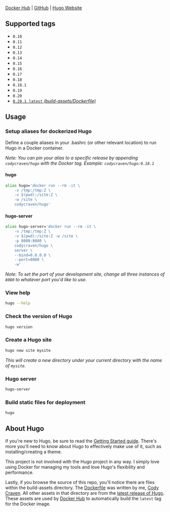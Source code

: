 [Docker Hub](https://hub.docker.com/r/codycraven/hugo/) | [GitHub](https://github.com/codycraven/docker-hugo) | [Hugo Website](https://gohugo.io/)

## Supported tags

* `0.10`
* `0.11`
* `0.12`
* `0.13`
* `0.14`
* `0.15`
* `0.16`
* `0.17`
* `0.18`
* `0.18.1`
* `0.19`
* `0.20`
* [`0.20.1`, `latest` _(build-assets/Dockerfile)_](https://github.com/codycraven/docker-hugo/blob/master/build-assets/Dockerfile)

## Usage

### Setup aliases for dockerized Hugo

Define a couple aliases in your .bashrc (or other relevant location) to run Hugo in a Docker container.

_Note: You can pin your alias to a specific release by appending `codycraven/hugo` with the Docker tag. Example: `codycraven/hugo:0.18.1`_

#### hugo

```bash
alias hugo='docker run --rm -it \
    -v /tmp:/tmp:Z \
    -v $(pwd):/site:Z \
    -w /site \
    codycraven/hugo'
```

#### hugo-server

```bash
alias hugo-server='docker run --rm -it \
    -v /tmp:/tmp:Z \
    -v $(pwd):/site:Z -w /site \
    -p 8080:8080 \
    codycraven/hugo \
    server \
    --bind=0.0.0.0 \
    --port=8080 \
    -w'
```

_Note: To set the port of your development site, change all three instances of `8080` to whatever port you'd like to use._

### View help

```bash
hugo --help
```

### Check the version of Hugo

```bash
hugo version
```

### Create a Hugo site

```bash
hugo new site mysite
```

_This will create a new directory under your current directory with the name of `mysite`._

### Hugo server

```bash
hugo-server
```

### Build static files for deployment

```bash
hugo
```

## About Hugo

If you're new to Hugo, be sure to read the [Getting Started guide](https://gohugo.io/overview/introduction/). There's more you'll need to know about Hugo to effectively make use of it, such as installing/creating a theme.

This project is not involved with the Hugo project in any way. I simply love using Docker for managing my tools and love Hugo's flexibility and performance.

Lastly, if you browse the source of this repo, you'll notice there are files within the build-assets directory. The [Dockerfile](https://github.com/codycraven/docker-hugo/blob/master/build-assets/Dockerfile) was written by me, [Cody Craven](https://github.com/codycraven). All other assets in that directory are from the [latest release of Hugo](https://github.com/spf13/hugo/releases). These assets are used by [Docker Hub](https://hub.docker.com/r/codycraven/hugo/) to automatically build the `latest` tag for the Docker image.

